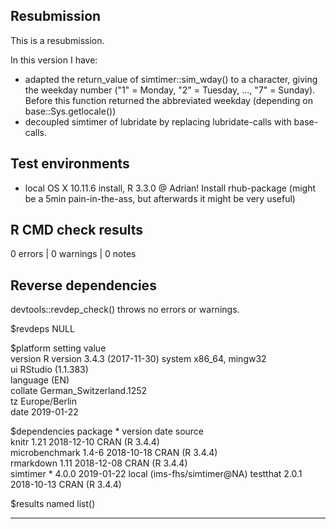 ## Resubmission
This is a resubmission. 

In this version I have:  

* adapted the return_value of simtimer::sim_wday() to a character, giving the weekday number 
("1" = Monday, "2" = Tuesday, ..., "7" = Sunday). Before this function returned the 
abbreviated weekday (depending on base::Sys.getlocale())
* decoupled simtimer of lubridate by replacing lubridate-calls with base-calls. 


## Test environments
* local OS X 10.11.6 install, R 3.3.0
@ Adrian! Install rhub-package (might be a 5min pain-in-the-ass, but afterwards it might be very useful)


## R CMD check results

0 errors | 0 warnings | 0 notes

## Reverse dependencies

devtools::revdep_check() throws no errors or warnings. 

$revdeps
NULL

$platform
 setting  value                       
 version  R version 3.4.3 (2017-11-30)
 system   x86_64, mingw32             
 ui       RStudio (1.1.383)           
 language (EN)                        
 collate  German_Switzerland.1252     
 tz       Europe/Berlin               
 date     2019-01-22                  

$dependencies
 package        * version date       source                     
 knitr            1.21    2018-12-10 CRAN (R 3.4.4)             
 microbenchmark   1.4-6   2018-10-18 CRAN (R 3.4.4)             
 rmarkdown        1.11    2018-12-08 CRAN (R 3.4.4)             
 simtimer       * 4.0.0   2019-01-22 local (ims-fhs/simtimer@NA)
 testthat         2.0.1   2018-10-13 CRAN (R 3.4.4)             

$results
named list()

---
